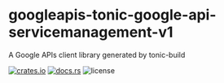 # googleapis-tonic-google-api-servicemanagement-v1

A Google APIs client library generated by tonic-build

[![crates.io](https://img.shields.io/crates/v/googleapis-tonic-google-api-servicemanagement-v1)](https://crates.io/crates/googleapis-tonic-google-api-servicemanagement-v1)
[![docs.rs](https://img.shields.io/docsrs/googleapis-tonic-google-api-servicemanagement-v1)](https://docs.rs/googleapis-tonic-google-api-servicemanagement-v1)
![license](https://img.shields.io/crates/l/googleapis-tonic-google-api-servicemanagement-v1)
